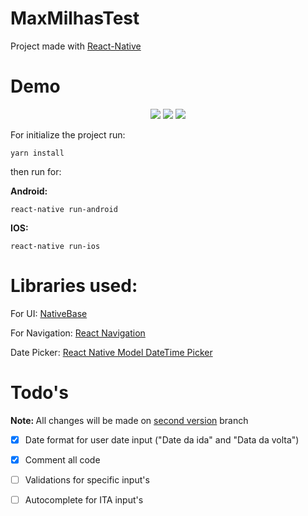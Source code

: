 # MaxMilhasTest

Project made with <a href="https://facebook.github.io/react-native/">React-Native</a>

<h1>Demo</h1>
<p align="center">
<img src="https://uploaddeimagens.com.br/images/001/234/797/full/Simulator_Screen_Shot_-_iPhone_6_-_2018-01-02_at_13.26.05.png?1514907236" />
<img src="https://uploaddeimagens.com.br/images/001/234/798/full/Simulator_Screen_Shot_-_iPhone_6_-_2018-01-02_at_13.26.29.png?1514907331" />
<img src="https://uploaddeimagens.com.br/images/001/234/800/full/Simulator_Screen_Shot_-_iPhone_6_-_2018-01-02_at_13.26.39.png?1514907364" />
</p>

For initialize the project run:
```
yarn install
```

then run for:

<strong>Android:</strong> 
```
react-native run-android
```

<strong>IOS:</strong> 
```
react-native run-ios
```

<h1>Libraries used:</h1>

For UI:  <a href="https://nativebase.io/">NativeBase</a>

For Navigation: <a href="https://reactnavigation.org/">React Navigation</a>

Date Picker: <a href="https://github.com/mmazzarolo/react-native-modal-datetime-picker">React Native Model DateTime Picker</a>

<h1>Todo's</h1>
<strong>Note: </strong>All changes will be made on <a href="https://github.com/gabrielrangel95/MaxMilhasTest/tree/second_version">second version</a> branch

- [X] Date format for user date input ("Date da ida" and "Data da volta")
- [X] Comment all code 
- [ ] Validations for specific input's
- [ ] Autocomplete for ITA input's


